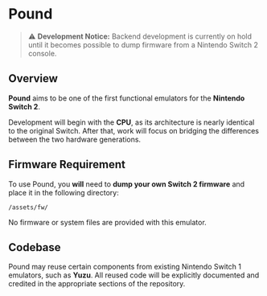 # Pound

> ⚠️ **Development Notice:**
> Backend development is currently on hold until it becomes possible to dump firmware from a Nintendo Switch 2 console.

## Overview

**Pound** aims to be one of the first functional emulators for the **Nintendo Switch 2**.

Development will begin with the **CPU**, as its architecture is nearly identical to the original Switch. After that, work will focus on bridging the differences between the two hardware generations.

## Firmware Requirement

To use Pound, you **will** need to **dump your own Switch 2 firmware** and place it in the following directory:

```
/assets/fw/
```

No firmware or system files are provided with this emulator.

## Codebase

Pound may reuse certain components from existing Nintendo Switch 1 emulators, such as **Yuzu**.
All reused code will be explicitly documented and credited in the appropriate sections of the repository.
